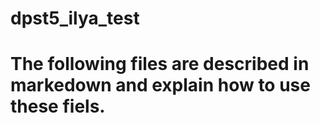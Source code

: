 # dpst5_ilya_test

# The following files are described in markedown and explain how to use these fiels.
